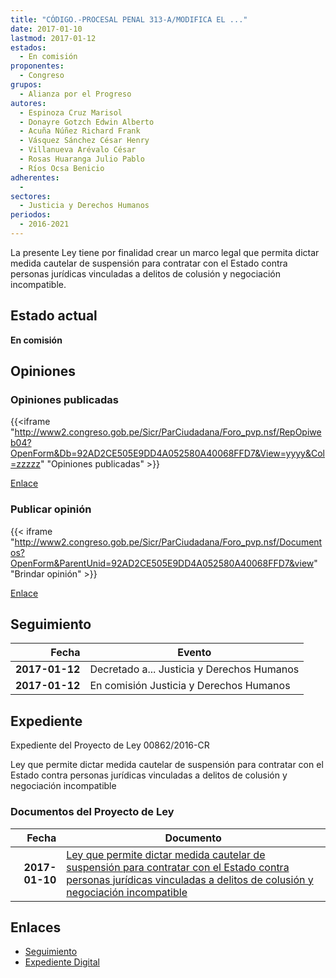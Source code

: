 ```yaml
---
title: "CÓDIGO.-PROCESAL PENAL 313-A/MODIFICA EL ..."
date: 2017-01-10
lastmod: 2017-01-12
estados: 
  - En comisión
proponentes: 
  - Congreso
grupos: 
  - Alianza por el Progreso
autores: 
  - Espinoza Cruz Marisol
  - Donayre Gotzch Edwin Alberto
  - Acuña Núñez Richard Frank
  - Vásquez Sánchez César Henry
  - Villanueva Arévalo César
  - Rosas Huaranga Julio Pablo
  - Ríos Ocsa Benicio
adherentes: 
  - 
sectores: 
  - Justicia y Derechos Humanos
periodos: 
  - 2016-2021
---
```


La presente Ley tiene por finalidad crear un marco legal que permita dictar medida cautelar de suspensión para contratar con el Estado contra personas jurídicas vinculadas a delitos de colusión y negociación incompatible.


## Estado actual

**En comisión**

## Opiniones

### Opiniones publicadas

{{<iframe "http://www2.congreso.gob.pe/Sicr/ParCiudadana/Foro_pvp.nsf/RepOpiweb04?OpenForm&Db=92AD2CE505E9DD4A052580A40068FFD7&View=yyyy&Col=zzzzz" "Opiniones publicadas" >}}

[Enlace](http://www2.congreso.gob.pe/Sicr/ParCiudadana/Foro_pvp.nsf/RepOpiweb04?OpenForm&Db=92AD2CE505E9DD4A052580A40068FFD7&View=yyyy&Col=zzzzz)
### Publicar opinión

{{< iframe "http://www2.congreso.gob.pe/Sicr/ParCiudadana/Foro_pvp.nsf/Documentos?OpenForm&ParentUnid=92AD2CE505E9DD4A052580A40068FFD7&view" "Brindar opinión" >}}

[Enlace](http://www2.congreso.gob.pe/Sicr/ParCiudadana/Foro_pvp.nsf/Documentos?OpenForm&ParentUnid=92AD2CE505E9DD4A052580A40068FFD7&view)

## Seguimiento

| Fecha | Evento |
|------:|--------|
| **2017-01-12** | Decretado a... Justicia y Derechos Humanos|
| **2017-01-12** | En comisión Justicia y Derechos Humanos|


## Expediente

Expediente del Proyecto de Ley 00862/2016-CR

Ley que permite dictar medida cautelar de suspensión para contratar con el Estado contra personas jurídicas vinculadas a delitos de colusión y negociación incompatible


### Documentos del Proyecto de Ley

| Fecha | Documento |
|------:|--------|
| **2017-01-10** | [Ley que permite dictar medida cautelar de suspensión para contratar con el Estado contra personas jurídicas vinculadas a delitos de colusión y negociación incompatible](http://www.leyes.congreso.gob.pe/Documentos/2016_2021/Proyectos_de_Ley_y_de_Resoluciones_Legislativas/PL0086220170110..pdf) |

## Enlaces 

- [Seguimiento](http://www2.congreso.gob.pe/Sicr/TraDocEstProc/CLProLey2016.nsf/f7fff46988ca05b1052578e100829cc7/b618251a33fbe711052580a400626545?OpenDocument)
- [Expediente Digital](http://www2.congreso.gob.pehttp://www2.congreso.gob.pe/Sicr/TraDocEstProc/CLProLey2016.nsf/f7fff46988ca05b1052578e100829cc7/b618251a33fbe711052580a400626545?OpenDocument&Click=05257FB7005EB655.eb71d0cf91d8294e05256cdf006b5706/$Body/0.1C6C)
